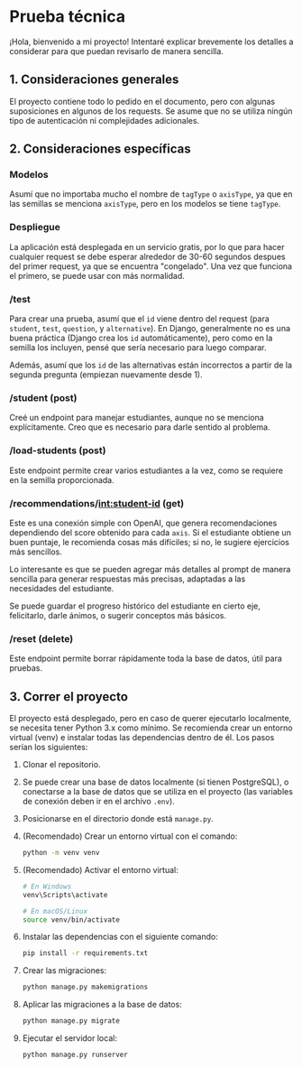 # Prueba técnica

¡Hola, bienvenido a mi proyecto! Intentaré explicar brevemente los detalles a considerar para que puedan revisarlo de manera sencilla.

## 1. Consideraciones generales

El proyecto contiene todo lo pedido en el documento, pero con algunas suposiciones en algunos de los requests. Se asume que no se utiliza ningún tipo de autenticación ni complejidades adicionales.

## 2. Consideraciones específicas

### Modelos

Asumí que no importaba mucho el nombre de `tagType` o `axisType`, ya que en las semillas se menciona `axisType`, pero en los modelos se tiene `tagType`.

### Despliegue

La aplicación está desplegada en un servicio gratis, por lo que para hacer cualquier request se debe esperar alrededor de 30-60 segundos despues del primer request, ya que se encuentra "congelado". Una vez que funciona el primero, se puede usar con más normalidad.

### /test

Para crear una prueba, asumí que el `id` viene dentro del request (para `student`, `test`, `question`, y `alternative`). En Django, generalmente no es una buena práctica (Django crea los `id` automáticamente), pero como en la semilla los incluyen, pensé que sería necesario para luego comparar.

Además, asumí que los `id` de las alternativas están incorrectos a partir de la segunda pregunta (empiezan nuevamente desde 1).

### /student (post)

Creé un endpoint para manejar estudiantes, aunque no se menciona explícitamente. Creo que es necesario para darle sentido al problema.

### /load-students (post)

Este endpoint permite crear varios estudiantes a la vez, como se requiere en la semilla proporcionada.

### /recommendations/<int:student-id> (get)

Este es una conexión simple con OpenAI, que genera recomendaciones dependiendo del score obtenido para cada `axis`. Si el estudiante obtiene un buen puntaje, le recomienda cosas más difíciles; si no, le sugiere ejercicios más sencillos.

Lo interesante es que se pueden agregar más detalles al prompt de manera sencilla para generar respuestas más precisas, adaptadas a las necesidades del estudiante.

Se puede guardar el progreso histórico del estudiante en cierto eje, felicitarlo, darle ánimos, o sugerir conceptos más básicos.

### /reset (delete)

Este endpoint permite borrar rápidamente toda la base de datos, útil para pruebas.

## 3. Correr el proyecto

El proyecto está desplegado, pero en caso de querer ejecutarlo localmente, se necesita tener Python 3.x como mínimo. Se recomienda crear un entorno virtual (venv) e instalar todas las dependencias dentro de él. Los pasos serían los siguientes:

1. Clonar el repositorio.
2. Se puede crear una base de datos localmente (si tienen PostgreSQL), o conectarse a la base de datos que se utiliza en el proyecto (las variables de conexión deben ir en el archivo `.env`).
3. Posicionarse en el directorio donde está `manage.py`.
4. (Recomendado) Crear un entorno virtual con el comando:

   ```bash
   python -m venv venv
   ```

5. (Recomendado) Activar el entorno virtual:

   ```bash
   # En Windows
   venv\Scripts\activate

   # En macOS/Linux
   source venv/bin/activate
   ```

6. Instalar las dependencias con el siguiente comando:

   ```bash
   pip install -r requirements.txt
   ```

7. Crear las migraciones:

   ```bash
   python manage.py makemigrations
   ```

8. Aplicar las migraciones a la base de datos:

   ```bash
   python manage.py migrate
   ```

9. Ejecutar el servidor local:

   ```bash
   python manage.py runserver
   ```
